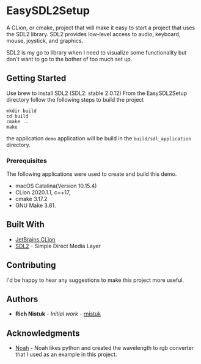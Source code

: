 # EasySDL2Setup
A CLion, or cmake, project that will make it easy to start a project that uses 
the SDL2 library. SDL2 provides low-level access to audio, keyboard, mouse, 
joystick, and graphics.

SDL2 is my go to library when I need to visualize some functionality but don't 
want to go to the bother of too much set up. 

## Getting Started

Use brew to install SDL2 (SDL2: stable 2.0.12)
From the EasySDL2Setup directory follow the following steps to build the project

```commandline
mkdir build
cd build
cmake ..
make
``` 
the application `demo` application will be build in the `build/sdl_application` 
directory.

### Prerequisites

The following applications were used to create and build this demo.
* macOS Catalina(Version 10.15.4) 
* CLion 2020.1.1, c++17, 
* cmake 3.17.2 
* GNU Make 3.81.

## Built With

* [JetBrains CLion](https://www.jetbrains.com/clion/) 
* [SDL2](https://www.libsdl.org/download-2.0.php) - Simple Direct Media Layer

## Contributing

I'd be happy to hear any suggestions to make this project more useful.


## Authors

* **Rich Nistuk** - *Initial work* - [rnistuk](https://github.com/rnistuk)


## Acknowledgments

* [Noah](http://www.noah.org/wiki/Wavelength_to_RGB_in_Python) - Noah likes 
  python and created the wavelength to rgb converter that I used as an 
  example in this project.  

